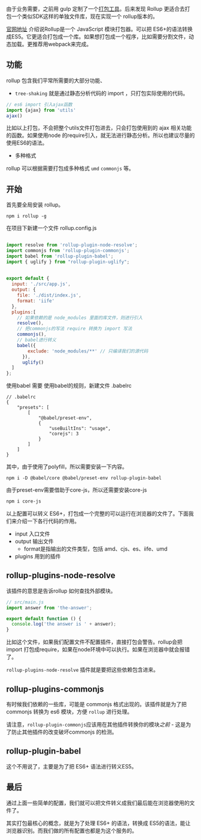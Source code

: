 由于业务需要，之前用 gulp 定制了一个[打包工具](./sdk-gulp.md)。后来发现 Rollup 更适合去打包一个类似SDK这样的单独文件库，现在实现一个 rollup版本的。

[官网地址](https://rollupjs.org/guide/en/) 介绍说Rollup是一个 JavaScript 模块打包器。可以把 ES6+的语法转换成ES5。它更适合打包成一个库。如果想打包成一个程序，比如需要分割文件，动态加载。更推荐用webpack来完成。



## 功能

rollup 包含我们平常所需要的大部分功能、

+ `tree-shaking` 就是通过静态分析代码的 import ，只打包实际使用的代码。

```javascript
// es6 import 引入ajax函数
import {ajax} from 'utils'
ajax()
```

比如以上打包，不会把整个utils文件打包进去，只会打包使用到的 ajax 相关功能的函数。如果使用node 的require引入，就无法进行静态分析。所以也建议尽量的使用ES6的语法。

+ 多种格式

rollup 可以根据需要打包成多种格式 `umd` `commonjs` 等。



## 开始

首先要全局安装 rollup。

```shell
npm i rollup -g
```

在项目下新建一个文件 rollup.config.js

```javascript
 
import resolve from 'rollup-plugin-node-resolve';
import commonjs from 'rollup-plugin-commonjs';
import babel from 'rollup-plugin-babel';
import { uglify } from "rollup-plugin-uglify";
 
 
export default {
  input: './src/app.js',
  output: {
    file: './dist/index.js',
    format: 'iife'
  },
  plugins:[
    // 如果依赖的是 node_modules 里面的库文件，则进行引入
    resolve(),
    // 把commonjs的写法 require 转换为 import 写法
    commonjs(),
    // babel进行转义
    babel({
        exclude: 'node_modules/**' // 只编译我们的源代码
      }),
      uglify()
  ]
};
```

使用babel 需要 使用babel的规则，新建文件 .babelrc

```
// .babelrc
{
    "presets": [
        [
            "@babel/preset-env",
            {
                "useBuiltIns": "usage",
                "corejs": 3
            }
        ]
    ]
}
```

其中，由于使用了polyfill，所以需要安装一下内容。

```shell
npm i -D @babel/core @babel/preset-env rollup-plugin-babel
```

由于preset-env需要借助于core-js，所以还需要安装core-js

```powershell
npm i core-js
```



以上配置可以转义 ES6+，打包成一个完整的可以运行在浏览器的文件了。下面我们来介绍一下各行代码的作用。

+ input 入口文件
+ output 输出文件
  + format是指输出的文件类型，包括 amd、cjs、es、iife、umd
+ plugins 用到的插件



## rollup-plugins-node-resolve

该插件的意思是告诉rollup 如何查找外部模块。

```javascript
// src/main.js
import answer from 'the-answer';

export default function () {
  console.log('the answer is ' + answer);
}
```

比如这个文件，如果我们配置文件不配置插件，直接打包会警告。rollup会把import 打包成require，如果在node环境中可以执行。如果在浏览器中就会报错了。

`rollup-plugins-node-resolve` 插件就是要把这些依赖包含进来。



## rollup-plugins-commonjs

有时候我们依赖的一些库，可能是 commonjs 格式出现的。该插件就是为了把 commonjs 转换为 es6 模块，方便 `rollup` 进行处理。

请注意，`rollup-plugin-commonjs`应该用在其他插件转换你的模块*之前* - 这是为了防止其他插件的改变破坏commonjs 的检测。



## rollup-plugin-babel

这个不用说了，主要是为了把 ES6+ 语法进行转义ES5。



## 最后

通过上面一些简单的配置，我们就可以把文件转义成我们最后能在浏览器使用的文件了。

其实打包最核心的概念，就是为了处理 ES6+ 的语法，转换成 ES5的语法，能让浏览器识别。而我们做的所有配置也都是为这个服务的。